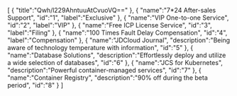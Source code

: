[
	{
		"title":"Qwh/l229AhntuuAtCvuoVQ=="
	},
	{
		"name":"7*24 After-sales Support",
		"id":"1",
		"label":"Exclusive"
	},
	{
		"name":"VIP One-to-one Service",
		"id":"2",
		"label":"VIP"
	},
	{
		"name":"Free ICP License Service",
		"id":"3",
		"label":"Filing"
	},
	{
		"name":"100 Times Fault Delay Compensation",
		"id":"4",
		"label":"Compensation"
	},
	{
		"name":"JDCloud Journal",
		"description":"Being aware of technology temperature with information",
		"id":"5"
	},
	{
		"name":"Database Solutions",
		"description":"Effortlessly deploy and utilize a wide selection of databases",
		"id":"6"
	},
	{
		"name":"JCS for Kubernetes",
		"description":"Powerful container-managed services",
		"id":"7"
	},
	{
		"name":"Container Registry",
		"description":"90% off during the beta period",
		"id":"8"
	}
]
